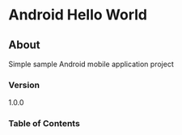 # Android Hello World

## About

Simple sample Android mobile application project

### Version
1.0.0

### Table of Contents

<!-- START doctoc —->
<!-- END doctoc —>


## Getting Started

Instructions to create your first mobile Android project

### Install Android Studio

Download **Android Studio** at https://developer.android.com/studio/index.html and follow instructions to install

### Create Android Project

Open **Android Studio** and choose **New Project**. Name your application **Android Hello World** and click Next.

On the Target Android Devices screen, check the option **Phone and Tablet** and set the Minimum SDK version to API 14: Android 4.0 (IceCreamSandwich) and click Next.

For this example, select **Empty Activity** and click Next. For other projects, it may make sense to create a project with an activity already set.

Set your Activity Name do MainActivity and the Layout Name to activity_main. Click finish to create the project.

### Run created project

To run your project on Android Studio as it was generated, click Run > Run ‘app’, or the play icon on the top bar.

<img src="https://dl.dropboxusercontent.com/u/33812048/android-hello-world-android-studio.png" width=“48”>

The project ran should look something like:

<img src="https://dl.dropboxusercontent.com/u/33812048/android-hello-world-android-mobile-1” width=“48”>




